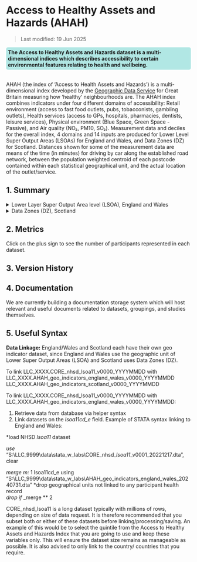 # Access to Healthy Assets and Hazards (AHAH) 

> Last modified: 19 Jun 2025

<div style="background-color: rgba(0, 178, 169, 0.3); padding: 5px; border-radius: 5px;"><strong>The Access to Healthy Assets and Hazards dataset is a multi-dimensional indices which describes accessibility to certain environmental features relating to health and wellbeing.</strong></div>  
<br>

AHAH (the index of ‘Access to Health Assets and Hazards’) is a multi-dimensional index developed by the [Geographic Data Service](https://data.geods.ac.uk/dataset/access-to-healthy-assets-hazards-ahah) for Great Britain measuring how ‘healthy’ neighbourhoods are. The AHAH index combines indicators under four different domains of accessibility: Retail environment (access to fast food outlets, pubs, tobacconists, gambling outlets), Health services (access to GPs, hospitals, pharmacies, dentists, leisure services), Physical environment (Blue Space, Green Space - Passive), and Air quality (NO₂, PM10, SO₂). Measurement data and deciles for the overall index, 4 domains and 14 inputs are produced for Lower Level Super Output Areas (LSOAs) for England and Wales, and Data Zones (DZ) for Scotland. Distances shown for some of the measurement data are means of the time (in minutes) for driving by car along the established road network, between the population weighted centroid of each postcode contained within each statistical geographical unit, and the actual location of the outlet/service. 

## 1. Summary 

<details>
<summary>Lower Layer Super Output Area level (LSOA), England and Wales</summary>

AHAH (the index of ‘Access to Healthy Assets and Hazards’) is a multi-dimensional index combining indicators under four different domains of accessibility: Retail environment (access to fast food outlets, pubs, tobacconists, gambling outlets), Health services (access to GPs, hospitals (NHS trust sites), pharmacies, dentists, leisure services), Physical environment (Blue Space, Green Space - Passive), and
Air quality (NO₂, PM10, SO₂), this dataset covers England and Wales.


| **Dataset Descriptor**             | **Dataset-specific Information**                                                                                                                                                           |
|-----------------------------------|---------------------------------------------------------------------------------------------------------------------------------------------------------------------------------------------|
| Name of dataset in TRE            | AHAH_geo_indicators_england_wales                                                                                                                                                            |
| Citation (APA)                    | Daras, K., Green, M.A., Davies, A. et al. Open data on health-related neighbourhood features in Great Britain. Sci Data 6, 107 (2019). (Note this is for v1 which used a different methodology.) |
| Download citation                 | [https://doi.org/10.1038/](s41597-019-0114-6s41597-019-0114-6)                                                                                                |
| Owner                             | Geographic Data Service                                                                                                                                                                     |
| Temporal coverage                 | 2022                                                                                                                                                                                   |
| Geographical coverage             | England and Wales                                                                                                                                                                           |
| Key link                          | [Geographic Data Service: AHAH](https://data.geods.ac.uk/dataset/access-to-healthy-assets-hazards-ahah)                                                                                                |
| Keywords                          | Health, Retail, Environment, Air quality                                                                                                                                                          |
| Participant count                 |                                                                                                                                                                                             |
| Number of variables               |                                                                                                                                                                                             |
| Number of observations            |                                                                                                                                                                                             |
| Latest extract date               |                                                                                                                                                                                             |
| Specific restrictions to data use |                                                                                                                                                                                             |
| Build a data request              |                                                                                                                                                                                             |
| Version                           | 
3                                                                                                                                                                                           | 

**Variables**
|**Variable Group**|**Variable**|**Description**|**Source**|**Date range of data**|
|:---:|:---:|:---:|:---:|:---:|
|Geographical|lsoa11|Lower Super Output Area code (2011)|Office of National Statistics|2011|
|Retail|ah3gamb|Distance to nearest Gambling Outlet (minutes)|Local Data Company|2019|
|Retail|ah3ffood|Distance to nearest Fast Food Outlet (minutes)|Local Data Company|2019|
|Retail|ah3pubs|Distance to nearest Pubs/Bars/Nightclub (minutes)|Local Data Company|2019|
|Retail|ah3tob|Distance to nearest Tobacconists/Vape Store (minutes)|Local Data Company|2019|
|Health|ah3gp|Distance to nearest GP Practice (minutes)|NHS England|Feb-22|
|Health|ah3hosp|Distance to nearest Hospital (minutes)|NHS England|Feb-22|
|Health|ah3dent|Distance to nearest Dentist (minutes)|NHS England|Jan-22|
|Health|ah3phar|Distance to nearest Pharmacy (minutes)|NHS England|Jan-22|
|Health|ah3phar|Distance to nearest Pharmacy (minutes)|NHS Wales|Nov-21|
|Health|ah3leis|Distance to nearest Leisure Centre (minutes)|Local Data Company|2019|
|Green/bluespace|ah3blue|Distance to nearest Blue space (minutes)|OpenStreetMap|2021|
|Green/bluespace|ah3gpas|NVDI value indicating Passive Green Space|Sentinel Satellite|2021|
|Air|ah3no2|Annual mean Nitrogen Dioxide (μgm³)|DEFRA|2019|
|Air|ah3pm10|Annual mean Particulate Matter (μgm³)|DEFRA|2019|
|Air|ah3so2|Annual mean Sulphur Dioxide (μgm³)|DEFRA|2019|
|Health|ah3h|Health Domain Score|Geographic Data Service|2022|
|Green/bluespace|ah3g|Green/Bluespace Domain Score|Geographic Data Service|2022|
|Air|ah3e|Air quality Domain Score|Geographic Data Service|2022|
|Retail|ah3r|Retail Domain Score|Geographic Data Service|2022|
|Healthy Assets and Hazards|ahah_index|Access to Healthy Assets and Hazards index score|Geographic Data Service|2022|

</details>

<details>
<summary>Data Zones (DZ), Scotland</summary>

AHAH (the index of ‘Access to Healthy Assets and Hazards’) is a multi-dimensional index combining indicators under four different domains of accessibility: Retail environment (access to fast food outlets, pubs, tobacconists, gambling outlets), Health services (access to GPs, hospitals (NHS trust sites), pharmacies, dentists, leisure services), Physical environment (Blue Space, Green Space - Passive), and
Air quality (NO₂, PM10, SO₂), this dataset covers Scotland.

| **Dataset Descriptor**             | **Dataset-specific Information**                                                                                                                                                           |
|-----------------------------------|---------------------------------------------------------------------------------------------------------------------------------------------------------------------------------------------|
| Name of dataset in TRE            | AHAH_geo_indicators_scotland                                                                                                                                                            |
| Citation (APA)                    | Daras, K., Green, M.A., Davies, A. et al. Open data on health-related neighbourhood features in Great Britain. Sci Data 6, 107 (2019). (Note this is for v1 which used a different methodology.) |
| Download citation                 | [https://doi.org/10.1038/](s41597-019-0114-6s41597-019-0114-6)                                                                                                |
| Owner                             | Geographic Data Service                                                                                                                                                                     |
| Temporal coverage                 | 2022                                                                                                                                                                                   |
| Geographical coverage             | Scotland                                                                                                                                                                           |
| Key link                          | [Geographic Data Service: AHAH](https://data.geods.ac.uk/dataset/access-to-healthy-assets-hazards-ahah)                                                                                                |
| Keywords                          | Health, Retail, Environment, Air quality                                                                                                                                                          |
| Participant count                 |                                                                                                                                                                                             |
| Number of variables               |                                                                                                                                                                                             |
| Number of observations            |                                                                                                                                                                                             |
| Latest extract date               |                                                                                                                                                                                             |
| Specific restrictions to data use |                                                                                                                                                                                             |
| Build a data request              |                                                                                                                                                                                             |
| Version                           | 
3                                                                                                                                                                                           | 



**2. Variables**
|**Variable Group**|**Variable**|**Description**|**Source**|**Date range of data**|
|:---:|:---:|:---:|:---:|:---:|
|Geographical|lsoa11|Data Zones|gov.scot|2011|
|Retail|ah3gamb|Distance to nearest Gambling Outlet (minutes)|Local Data Company|2019|
|Retail|ah3ffood|Distance to nearest Fast Food Outlet (minutes)|Local Data Company|2019|
|Retail|ah3pubs|Distance to nearest Pubs/Bars/Nightclub (minutes)|Local Data Company|2019|
|Retail|ah3tob|Distance to nearest Tobacconists/Vape Store (minutes)|Local Data Company|2019|
|Health|ah3gp|Distance to nearest GP Practice (minutes)|NHS Scotland|Jan-22|
|Health|ah3hosp|Distance to nearest Hospital (minutes)|NHS Scotland|Dec-21|
|Health|ah3dent|Distance to nearest Dentist (minutes)|NHS Scotland|Jun-21|
|Health|ah3phar|Distance to nearest Pharmacy (minutes)|NHS Scotland|Oct-21|
|Health|ah3leis|Distance to nearest Leisure Centre (minutes)|Local Data Company|2019|
|Green/bluespace|ah3blue|Distance to nearest Blue space (minutes)|OpenStreetMap|2021|
|Green/bluespace|ah3gpas|NVDI value indicating Passive Green Space|Sentinel Satellite|2021|
|Air|ah3no2|Annual mean Nitrogen Dioxide (μgm³)|DEFRA|2019|
|Air|ah3pm10|Annual mean Particulate Matter (μgm³)|DEFRA|2019|
|Air|ah3so2|Annual mean Sulphur Dioxide (μgm³)|DEFRA|2019|
|Health|ah3h|Health Domain Score|Geographic Data Service|2022|
|Green/bluespace|ah3g|Green/Bluespace Domain Score|Geographic Data Service|2022|
|Air|ah3e|Air quality Domain Score|Geographic Data Service|2022|
|Retail|ah3r|Retail Domain Score|Geographic Data Service|2022|
|Healthy Assets and Hazards|ahah_index|Access to Healthy Assets and Hazards index score|Geographic Data Service|2022|

</details>

## 2. Metrics 

Click on the plus sign to see the number of participants represented in each dataset. 

## 3. Version History 

## 4. Documentation 

We are currently building a documentation storage system which will host relevant and useful documents related to datasets, groupings, and studies themselves. 

## 5. Useful Syntax 

**Data Linkage:**
England/Wales and Scotland each have their own geo indicator dataset, since England and Wales use the geographic unit of Lower Super Output Areas (LSOA) and Scotland uses Data Zones (DZ).

To link LLC_XXXX.CORE_nhsd_lsoa11_v0000_YYYYMMDD with
LLC_XXXX.AHAH_geo_indicators_england_wales_v0000_YYYYMMDD 
LLC_XXXX.AHAH_geo_indicators_scotland_v0000_YYYYMMDD 


To link LLC_XXXX.CORE_nhsd_lsoa11_v0000_YYYYMMDD with 
LLC_XXXX.AHAH_geo_indicators_england_wales_v0000_YYYYMMDD:

1. Retrieve data from database via helper syntax
2. Link datasets on the *lsoa11cd_e* field. Example of STATA syntax linking to England and Wales:

*load NHSD *lsoa11* dataset

*use* “S:\LLC_9999\data\stata_w_labs\CORE_nhsd_*lsoa11*_v0001_20221217.dta”, clear

*merge m:* 1 lsoa11cd_e using
“S:\LLC_9999\data\stata_w_labs\AHAH_geo_indicators_england_wales_20240731.dta”
*drop geographical units not linked to any participant health record  
*drop if* _merge ** 2

CORE_nhsd_lsoa11 is a long dataset typically with millions of rows, depending on size of data request. It is therefore recommended that you subset both or either of these datasets before linking/processing/saving. An example of this would be to select the quintile from the Access to Healthy Assets and Hazards Index that you are going to use and keep these variables only. This will ensure the dataset size remains as manageable as possible. It is also advised to only link to the country/ countries that you require.
